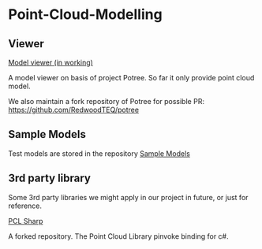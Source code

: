 # Point-Cloud-Modelling

## Viewer

[Model viewer (in working)](./app/model-viewer-web/)

A model viewer on basis of project Potree. So far it only provide point cloud model.

We also maintain a fork repository of Potree for possible PR: https://github.com/RedwoodTEQ/potree

## Sample Models

Test models are stored in the repository [Sample Models](https://github.com/RedwoodTEQ/sample-model)

## 3rd party library

Some 3rd party libraries we might apply in our project in future, or just for reference.

[PCL Sharp](https://github.com/RedwoodTEQ/PclSharp)

A forked repository. The Point Cloud Library pinvoke binding for c#.

